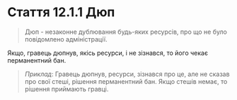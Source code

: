 # Стаття 12.1.1 Дюп

>Дюп - незаконне дублювання будь-яких ресурсів, про що не було повідомлено адміністрації.

Якщо, гравець дюпнув, якісь ресурси, і не зізнався, то його чекає перманентний бан.

>_Приклад_: Гравець дюпнув, ресурси, зізнався про це, але не сказав про свої стеші, рішення перманентний бан. Якщо стешів немає, то рішення приймають гравці.